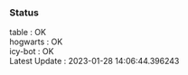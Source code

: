 ### Status


table : OK  
hogwarts : OK  
icy-bot : OK  
Latest Update : 2023-01-28 14:06:44.396243

